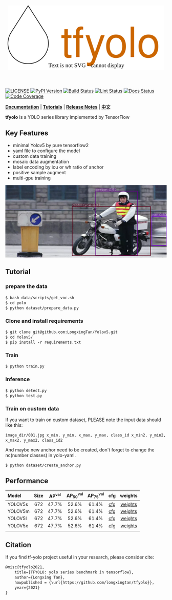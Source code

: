 [license-image]: https://img.shields.io/badge/license-Anti%20996-blue.svg
[license-url]: https://github.com/996icu/996.ICU/blob/master/LICENSE
[pypi-image]: https://badge.fury.io/py/tfyolo.svg
[pypi-url]: https://pypi.python.org/pypi/tfyolo
[build-image]: https://github.com/LongxingTan/tf-yolo/actions/workflows/test.yml/badge.svg?branch=master
[build-url]: https://github.com/LongxingTan/tf-yolo/actions/workflows/test.yml?query=branch%3Amaster
[lint-image]: https://github.com/LongxingTan/tf-yolo/actions/workflows/lint.yml/badge.svg?branch=master
[lint-url]: https://github.com/LongxingTan/tf-yolo/actions/workflows/lint.yml?query=branch%3Amaster
[docs-image]: https://readthedocs.org/projects/tf-yolo/badge/?version=latest
[docs-url]: https://tf-yolo.readthedocs.io/en/latest/
[coverage-image]: https://codecov.io/gh/longxingtan/tf-yolo/branch/dev/graph/badge.svg
[coverage-url]: https://codecov.io/github/longxingtan/tf-yolo

<h1 align="center">
<img src="./docs/source/_static/logo.svg" width="490" align=center/>
</h1><br>

[![LICENSE][license-image]][license-url]
[![PyPI Version][pypi-image]][pypi-url]
[![Build Status][build-image]][build-url]
[![Lint Status][lint-image]][lint-url]
[![Docs Status][docs-image]][docs-url]
[![Code Coverage][coverage-image]][coverage-url]

**[Documentation](https://time-series-prediction.readthedocs.io)** | **[Tutorials](https://time-series-prediction.readthedocs.io/en/latest/tutorials.html)** | **[Release Notes](https://time-series-prediction.readthedocs.io/en/latest/CHANGELOG.html)** | **[中文](https://github.com/LongxingTan/Time-series-prediction/blob/master/README_CN.md)**

**tfyolo** is a YOLO series library implemented by TensorFlow <br>

## Key Features
- minimal Yolov5 by pure tensorflow2
- yaml file to configure the model
- custom data training
- mosaic data augmentation
- label encoding by iou or wh ratio of anchor
- positive sample augment
- multi-gpu training

![demo](./docs/source/_static/demo.png)

## Tutorial

### prepare the data

```
$ bash data/scripts/get_voc.sh
$ cd yolo
$ python dataset/prepare_data.py
```

<!-- ### Download COCO
```
$ cd data/
$ bash get_coco_dataset.sh
``` -->

### Clone and install requirements

```
$ git clone git@github.com:LongxingTan/Yolov5.git
$ cd Yolov5/
$ pip install -r requirements.txt
```
<!-- ### Download pretrained weights
```
$ cd weights/
$ bash download_weights.sh
``` -->

### Train

```
$ python train.py
```

### Inference

```
$ python detect.py
$ python test.py
```

### Train on custom data

If you want to train on custom dataset, PLEASE note the input data should like this:
```
image_dir/001.jpg x_min, y_min, x_max, y_max, class_id x_min2, y_min2, x_max2, y_max2, class_id2
```
And maybe new anchor need to be created, don't forget to change the nc(number classes) in yolo-yaml.
```
$ python dataset/create_anchor.py
```

## Performance

| Model | Size | AP<sup>val</sup> | AP<sub>50</sub><sup>val</sup> | AP<sub>75</sub><sup>val</sup> |  cfg | weights |
| :-- | :-: | :-: | :-: | :-: | :-: | :-: |
| YOLOV5s | 672 | 47.7% |52.6% | 61.4% | [cfg](https://github.com/WongKinYiu/PyTorch_YOLOv4/blob/master/cfg/yolov4.cfg) | [weights](https://drive.google.com/file/d/137U-oLekAu-J-fe0E_seTblVxnU3tlNC/view?usp=sharing) |
| YOLOV5m | 672 | 47.7% |52.6% | 61.4% | [cfg](https://github.com/WongKinYiu/PyTorch_YOLOv4/blob/master/cfg/yolov4.cfg) | [weights](https://drive.google.com/file/d/137U-oLekAu-J-fe0E_seTblVxnU3tlNC/view?usp=sharing) |
| YOLOV5l | 672 | 47.7% |52.6% | 61.4% | [cfg](https://github.com/WongKinYiu/PyTorch_YOLOv4/blob/master/cfg/yolov4.cfg) | [weights](https://drive.google.com/file/d/137U-oLekAu-J-fe0E_seTblVxnU3tlNC/view?usp=sharing) |
| YOLOV5x | 672 | 47.7% |52.6% | 61.4% | [cfg](https://github.com/WongKinYiu/PyTorch_YOLOv4/blob/master/cfg/yolov4.cfg) | [weights](https://drive.google.com/file/d/137U-oLekAu-J-fe0E_seTblVxnU3tlNC/view?usp=sharing) |
|  |  |  |  |  |  |  |


## Citation

If you find tf-yolo project useful in your research, please consider cite:

```
@misc{tfyolo2021,
    title={TFYOLO: yolo series benchmark in tensorflow},
    author={Longxing Tan},
    howpublished = {\url{https://github.com/longxingtan/tfyolo}},
    year={2021}
}
```
